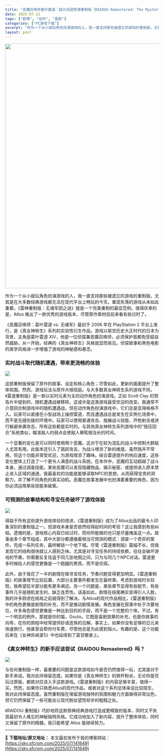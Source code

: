 ```yaml
---
title: "恶魔召唤师葛叶雷道：超力兵团奇谭重制版（RAIDOU Remastered: The Mystery of the Soulless Army）|V1.02|PC中文"
date: 2025-07-22
tags: ["剧情", "动作", "喜剧"]
categories: ["PC游戏下载"]
excerpt: "作为一个从小就玩角色扮演游戏的人，我一直支持那些被遗忘的游戏的重制版，尤其是在大多数经典游戏都无法在现代平台上畅玩的今天。重现失落的游戏从未如此重要。《雷神重制版：无魂军团之谜》就是一个完美重制的最佳范例。值得庆幸的是，Atlus 推出了一款优秀的游戏版本，尽管原作素材目前来看有些过时了。 《恶魔召&hellip;"
layout: post
---
```


<img class="aligncenter size-full wp-image-141650" src="https://sky.sfcrom.com/wp-content/uploads/2025/07/2025072202063717.webp" alt="" width="550" height="800" />

作为一个从小就玩角色扮演游戏的人，我一直支持那些被遗忘的游戏的重制版，尤其是在大多数经典游戏都无法在现代平台上畅玩的今天。重现失落的游戏从未如此重要。《雷神重制版：无魂军团之谜》就是一个完美重制的最佳范例。值得庆幸的是，Atlus 推出了一款优秀的游戏版本，尽管原作素材目前来看有些过时了。

《恶魔召唤师：葛叶雷道 vs. 无魂军》最初于 2006 年在 PlayStation 2 平台上发行，是《真女神转生》系列的实验性衍生作品。游戏以架空历史大正时代的日本为背景，主角是葛叶雷道 XIV，他是一位侦探兼恶魔召唤师，必须保护首都免受超自然威胁。从一开始，经典的《真女神转生》风格就显而易见。侦探故事和黑色电影的美学风格进一步增强了游戏的神秘感和悬念。
<h3>实时战斗取代随机遭遇，带来更流畅的体验</h3>
<img src="https://img-eshop.cdn.nintendo.net/i/9c6e23b2b8fd2529cc2651c36a82fc176fed9effaf229ab578a03ad3f2a8e7ac.jpg?w=1000" />

这部重制版保留了原作的故事、设定和核心角色；尽管如此，更新的画面提升了整体氛围。然而，游戏玩法与原作大相径庭。与大多数真女神转生系列游戏不同，《雷道重制版》是一款以实时元素为主的动作角色扮演游戏。正如 Scott Clay 的预告片中提到的，随机遭遇战被移除，这或许是这类游戏最受欢迎的改变。我通常不介意回合制游戏中的随机遭遇战，但在动作角色扮演游戏中，它们总是显得格格不入。玩家可以直接在小型战场上操控雷道，而且遭遇战总是发生在实例化场景中，而不是无缝衔接的环境中。玩家可以使用普通攻击、施展战斗技能、开枪射击或进行躲避来袭攻击，所有这些都是实时的。与其他真女神转生系列游戏中的“按压回合”系统类似，瞄准敌人的弱点会使敌人晕眩相当长的时间。

一个显著的变化是可以同时使用两个恶魔。这对于在较为混乱的战斗中控制大群敌人尤其有用。此版本还引入了跳跃攻击，为战斗增添了新的维度。虽然我并不常用，但这个功能非常受欢迎，为游戏增添了趣味。结合雷道提升的响应速度，这些变化整体上打造了一个更令人满意的战斗系统。在本作中，恶魔的互动超越了战斗本身。通过调查技能，某些恶魔可以发现隐藏物品、揭示秘密，或提供进入原本禁止进入区域的通道。我最喜欢的功能是能够读取NPC的思想，从而获得宝贵的洞察力，并了解不同角色的真实动机。恶魔在故事发展中也扮演着重要的角色，因为你必须运用某些技能来破案。
<h3>可预测的故事结构和寻宝任务破坏了游戏体验</h3>
<img src="https://img-eshop.cdn.nintendo.net/i/be4833b16800a281ca83b678e80c0250f078d5fed376fe453f105d517a461085.jpg?w=1000" />

得益于所有这些提升游戏体验的改进，《雷道重制版》成为了Atlus出品的最令人印象深刻的重制版之一。但游戏本身是否依然经得起时间的考验？这让我感到有些纠结。遗憾的是，游戏核心内容已经过时，而你所能做的也只是尽量掩盖这一点。故事由多个章节组成，其中大部分都遵循着相当可预测的模式：调查一个奇异的案件，完成一系列任务，最终解锁一个地下城。尽管《雷道重制版》篇幅不长，但我发现它的结构很快就让人感到乏味。尤其是对寻宝任务的持续依赖，往往会破坏游戏的节奏。你需要反复往返于同几张地图之间，只为与同几个NPC对话。雷道更多时候给人的感觉更像是一个跑腿的男孩，而不是侦探。

此外，由于我花了一半的剧情在做寻宝任务，节奏问题变得更加明显。《雷道重制版》的故事情节比较后置，大部分主要事件都发生在最终章。考虑到游戏时长较短，我希望前半部分能有更多阐述。另一个问题是，某些章节显得有些脱节，有些事件几乎是随机发生的，缺乏连贯性。话虽如此，剧情在结尾确实变得引人入胜，我的许多顾虑在结局之前就得到了解决。与Atlus的现代作品相比，《雷道重制版》中的角色更像是剧情的补充，而不是推动剧情发展。角色发展在叙事中处于次要地位，许多角色感觉更像是一种达到目的的手段，而不是一个完整的个体。不过，有一个明显的例外，那就是你的猫，Gouto。它既是喜剧效果的补充，也是你故事的向导，在你的旅程中经常提供妙语连珠的见解。事实上，如果你没有足够的日元来快速旅行，他甚至会帮你付车费，尽管他总是为此感到恼火。有趣的是，这个功能后来在《女神异闻录5》中也延续到了莫甘娜身上。
<h3>《真女神转生》的新手应该尝试《RAIDOU Remastered》吗？</h3>
<img src="https://img-eshop.cdn.nintendo.net/i/56908cf83a9dd232d6b2527f32c7a3f7f2a96074b47f0490f4b21965e70d6e51.jpg?w=1000" />

与任何重制版一样，最重要的问题是这款游戏如今是否仍然值得一玩，尤其是对于新手来说。我对此持保留态度。如果你是《真女神转生》的铁杆粉丝，无论你是否玩过原版，都绝对应该入手这款游戏。《雷道重制版》的内容足够丰富，值得一买。然而，如果你只熟悉Atlus的现代作品，或者对这个系列总体来说比较陌生，我对此持保留态度。虽然重制版在保留游戏独特的氛围和魅力方面做得非常出色，但它仍然保留了一些可能会让现代粉丝望而却步的粗糙之处。

《RAIDOU 重制版》巧妙地将这款邪典经典游戏打造成更精致的版本，同时又不失其最初令人难忘的神秘独特风格。它成功地加入了新内容，提升了整体体验，同时又保留了原作的精髓。我只能希望 Atlus 能继续努力。

---
📖 **下载地址/原文地址：** 本文最初发布于我的博客网站：[https://sky.sfcrom.com/2025/07/141649](https://sky.sfcrom.com/2025/07/141649)
